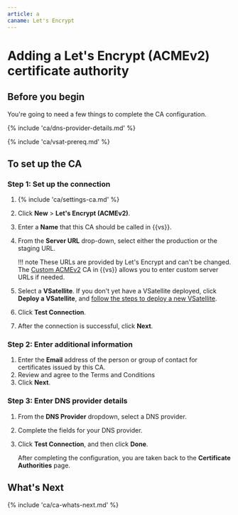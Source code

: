 ```yaml
---
article: a
caname: Let's Encrypt
---
```


# Adding a Let's Encrypt (ACMEv2) certificate authority

<div markdown="1" class="prereqs">

## Before you begin

You're going to need a few things to complete the CA configuration.

{% include 'ca/dns-provider-details.md' %}

{% include 'ca/vsat-prereq.md' %}

</div>

## To set up the CA

### Step 1: Set up the connection

1. {% include 'ca/settings-ca.md' %}
1. Click **New** > **Let's Encrypt (ACMEv2)**.
1. Enter a **Name** that this CA should be called in {{vs}}.
1. From the **Server URL** drop-down, select either the production or the
   staging URL.
   
    !!! note
        These URLs are provided by Let's Encrypt and can't be changed. 
        The [Custom ACMEv2](adding-acme-ca.md) CA in {{vs}} allows you to 
        enter custom server URLs if needed.

1. Select a **VSatellite**. If you don't yet have a VSatellite deployed, click
   **Deploy a VSatellite**, and [follow the steps to deploy a new
   VSatellite](t-VSatellite-deployNew.md).
1. Click **Test Connection**. 
1. After the connection is successful, click **Next**.

### Step 2: Enter additional information

1. Enter the **Email** address of the person or group of contact for
   certificates issued by this CA.
1. Review and agree to the Terms and Conditions
1. Click **Next**.

### Step 3: Enter DNS provider details

1. From the **DNS Provider** dropdown, select a DNS provider. 

1. Complete the fields for your DNS provider.

1. Click **Test Connection**, and then click **Done**.

   After completing the configuration, you are taken back to the **Certificate Authorities** page.

## What's Next

{% include 'ca/ca-whats-next.md' %}